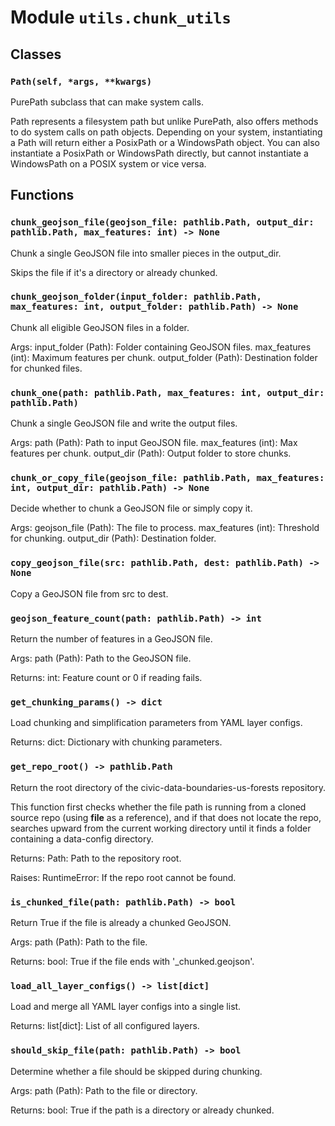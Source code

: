 # Module `utils.chunk_utils`

## Classes

### `Path(self, *args, **kwargs)`

PurePath subclass that can make system calls.

Path represents a filesystem path but unlike PurePath, also offers
methods to do system calls on path objects. Depending on your system,
instantiating a Path will return either a PosixPath or a WindowsPath
object. You can also instantiate a PosixPath or WindowsPath directly,
but cannot instantiate a WindowsPath on a POSIX system or vice versa.

## Functions

### `chunk_geojson_file(geojson_file: pathlib.Path, output_dir: pathlib.Path, max_features: int) -> None`

Chunk a single GeoJSON file into smaller pieces in the output_dir.

Skips the file if it's a directory or already chunked.

### `chunk_geojson_folder(input_folder: pathlib.Path, max_features: int, output_folder: pathlib.Path) -> None`

Chunk all eligible GeoJSON files in a folder.

Args:
    input_folder (Path): Folder containing GeoJSON files.
    max_features (int): Maximum features per chunk.
    output_folder (Path): Destination folder for chunked files.

### `chunk_one(path: pathlib.Path, max_features: int, output_dir: pathlib.Path)`

Chunk a single GeoJSON file and write the output files.

Args:
    path (Path): Path to input GeoJSON file.
    max_features (int): Max features per chunk.
    output_dir (Path): Output folder to store chunks.

### `chunk_or_copy_file(geojson_file: pathlib.Path, max_features: int, output_dir: pathlib.Path) -> None`

Decide whether to chunk a GeoJSON file or simply copy it.

Args:
    geojson_file (Path): The file to process.
    max_features (int): Threshold for chunking.
    output_dir (Path): Destination folder.

### `copy_geojson_file(src: pathlib.Path, dest: pathlib.Path) -> None`

Copy a GeoJSON file from src to dest.

### `geojson_feature_count(path: pathlib.Path) -> int`

Return the number of features in a GeoJSON file.

Args:
    path (Path): Path to the GeoJSON file.

Returns:
    int: Feature count or 0 if reading fails.

### `get_chunking_params() -> dict`

Load chunking and simplification parameters from YAML layer configs.

Returns:
    dict: Dictionary with chunking parameters.

### `get_repo_root() -> pathlib.Path`

Return the root directory of the civic-data-boundaries-us-forests repository.

This function first checks whether the file path is running from
a cloned source repo (using __file__ as a reference), and if that
does not locate the repo, searches upward from the current working
directory until it finds a folder containing a data-config directory.

Returns:
    Path: Path to the repository root.

Raises:
    RuntimeError: If the repo root cannot be found.

### `is_chunked_file(path: pathlib.Path) -> bool`

Return True if the file is already a chunked GeoJSON.

Args:
    path (Path): Path to the file.

Returns:
    bool: True if the file ends with '_chunked.geojson'.

### `load_all_layer_configs() -> list[dict]`

Load and merge all YAML layer configs into a single list.

Returns:
    list[dict]: List of all configured layers.

### `should_skip_file(path: pathlib.Path) -> bool`

Determine whether a file should be skipped during chunking.

Args:
    path (Path): Path to the file or directory.

Returns:
    bool: True if the path is a directory or already chunked.
